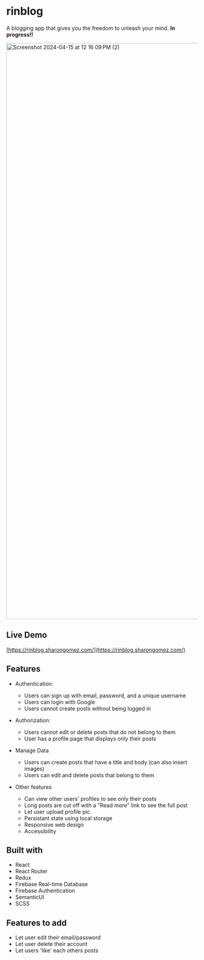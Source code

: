 # rinblog
A blogging app that gives you the freedom to unleash your mind.
**In progress!!**

<img width="1512" alt="Screenshot 2024-04-15 at 12 16 09 PM (2)" src="https://github.com/sharonrgomez/rinblog/assets/22580495/fa683bfb-98ef-4f89-9c24-947c1e26e10d">

## Live Demo

[https://rinblog.sharongomez.com/](https://rinblog.sharongomez.com/)

## Features

* Authentication:
  * Users can sign up with email, password, and a unique username
  * Users can login with Google
  * Users cannot create posts without being logged in

* Authorization:
  * Users cannot edit or delete posts that do not belong to them
  * User has a profile page that displays only their posts

* Manage Data
  * Users can create posts that have a title and body (can also insert images)
  * Users can edit and delete posts that belong to them

* Other features
  * Can view other users' profiles to see only their posts
  * Long posts are cut off with a "Read more" link to see the full post
  * Let user upload profile pic
  * Persistant state using local storage
  * Responsive web design
  * Accessibility
  
## Built with

* React
* React Router
* Redux
* Firebase Real-time Database
* Firebase Authentication
* SemanticUI
* SCSS

## Features to add

* Let user edit their email/password
* Let user delete their account
* Let users 'like' each others posts
